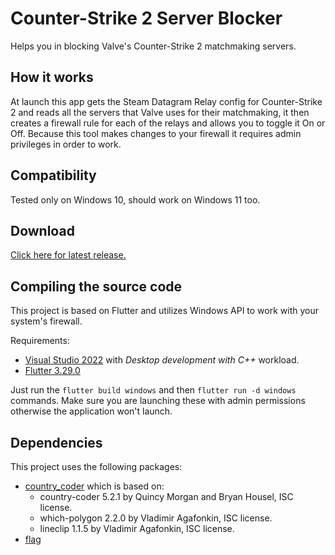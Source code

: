 # Counter-Strike 2 Server Blocker

Helps you in blocking Valve's Counter-Strike 2 matchmaking servers.

## How it works

At launch this app gets the Steam Datagram Relay config for Counter-Strike 2 and reads all the servers that Valve uses for their matchmaking, it then creates a firewall rule for each of the relays and allows you to toggle it On or Off.
Because this tool makes changes to your firewall it requires admin privileges in order to work.

## Compatibility

Tested only on Windows 10, should work on Windows 11 too.

## Download

[Click here for latest release.](https://github.com/Fyffe/cs2serverblocker/releases)

## Compiling the source code

This project is based on Flutter and utilizes Windows API to work with your system's firewall.

Requirements:
- [Visual Studio 2022](https://learn.microsoft.com/visualstudio/install/install-visual-studio?view=vs-2022) with *Desktop development with C++* workload.
- [Flutter 3.29.0](https://docs.flutter.dev/get-started/install/windows/desktop)

Just run the `flutter build windows` and then `flutter run -d windows` commands. Make sure you are launching these with admin permissions otherwise the application won't launch.

## Dependencies

This project uses the following packages:
- [country_coder](https://pub.dev/packages/country_coder) which is based on:
    - country-coder 5.2.1 by Quincy Morgan and Bryan Housel, ISC license.
    - which-polygon 2.2.0 by Vladimir Agafonkin, ISC license.
    - lineclip 1.1.5 by Vladimir Agafonkin, ISC license.
- [flag](https://pub.dev/packages/flag)
